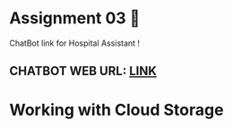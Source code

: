 <h1>Assignment 03 🎯</h1>

ChatBot link for  Hospital Assistant !
<h2> CHATBOT WEB URL: <a href="">LINK</a>
  
  <h1>Working with Cloud Storage  </h1>
